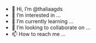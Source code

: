 - 👋 Hi, I’m @thaliaagds
- 👀 I’m interested in ...
- 🌱 I’m currently learning ...
- 💞️ I’m looking to collaborate on ...
- 📫 How to reach me ...

<!---
thaliaagds/thaliaagds is a ✨ special ✨ repository because its `README.md` (this file) appears on your GitHub profile.
You can click the Preview link to take a look at your changes.
--->
